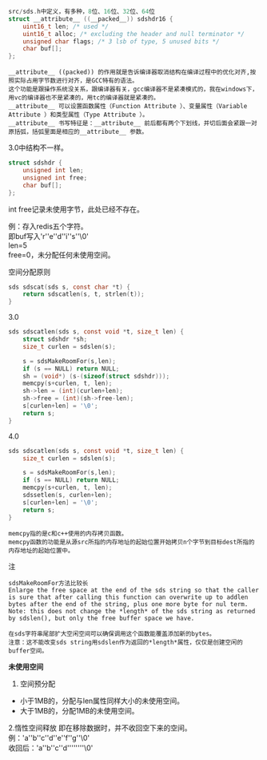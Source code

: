 ```c
src/sds.h中定义，有多种，8位、16位、32位、64位
struct __attribute__ ((__packed__)) sdshdr16 {
    uint16_t len; /* used */
    uint16_t alloc; /* excluding the header and null terminator */
    unsigned char flags; /* 3 lsb of type, 5 unused bits */
    char buf[];
};
```
```
__attribute__ ((packed)) 的作用就是告诉编译器取消结构在编译过程中的优化对齐,按照实际占用字节数进行对齐，是GCC特有的语法。
这个功能是跟操作系统没关系，跟编译器有关，gcc编译器不是紧凑模式的，我在windows下，用vc的编译器也不是紧凑的，用tc的编译器就是紧凑的。  
__attribute__ 可以设置函数属性（Function Attribute ）、变量属性（Variable Attribute ）和类型属性（Type Attribute ）。  
__attribute__ 书写特征是：__attribute__ 前后都有两个下划线，并切后面会紧跟一对原括弧，括弧里面是相应的__attribute__ 参数。  
```
3.0中结构不一样。
```c
struct sdshdr {
    unsigned int len;
    unsigned int free;
    char buf[];
};
```
int free记录未使用字节，此处已经不存在。  

例：存入redis五个字符。  
即buf写入'r''e''d''i''s''\0'  
len=5  
free=0，未分配任何未使用空间。  

空间分配原则  
```c
sds sdscat(sds s, const char *t) {
    return sdscatlen(s, t, strlen(t));
}
```

3.0  
```c
sds sdscatlen(sds s, const void *t, size_t len) {
    struct sdshdr *sh;
    size_t curlen = sdslen(s);

    s = sdsMakeRoomFor(s,len);
    if (s == NULL) return NULL;
    sh = (void*) (s-(sizeof(struct sdshdr)));
    memcpy(s+curlen, t, len);
    sh->len = (int)(curlen+len);                                                WIN_PORT_FIX /* cast (int) */
    sh->free = (int)(sh->free-len);                                             WIN_PORT_FIX /* cast (int) */
    s[curlen+len] = '\0';
    return s;
}
```
4.0  
```c
sds sdscatlen(sds s, const void *t, size_t len) {
    size_t curlen = sdslen(s);

    s = sdsMakeRoomFor(s,len);
    if (s == NULL) return NULL;
    memcpy(s+curlen, t, len);
    sdssetlen(s, curlen+len);
    s[curlen+len] = '\0';
    return s;
}
```

```
memcpy指的是c和c++使用的内存拷贝函数。
memcpy函数的功能是从源src所指的内存地址的起始位置开始拷贝n个字节到目标dest所指的内存地址的起始位置中。
```

注  
```
sdsMakeRoomFor方法比较长
Enlarge the free space at the end of the sds string so that the caller
is sure that after calling this function can overwrite up to addlen
bytes after the end of the string, plus one more byte for nul term.
Note: this does not change the *length* of the sds string as returned
by sdslen(), but only the free buffer space we have.   

在sds字符串尾部扩大空闲空间可以确保调用这个函数能覆盖添加新的bytes。
注意：这不能改变sds string用sdslen作为返回的*length*属性，仅仅是创建空闲的buffer空间。
 ```

**未使用空间**

1. 空间预分配  
- 小于1MB的，分配与len属性同样大小的未使用空间。   
- 大于1MB的，分配1MB的未使用空间。  

2.惰性空间释放
即在移除数据时，并不收回空下来的空间。  
例：'a''b''c''d''e''f''g''\0'  
收回后：'a''b''c''d''''''''\0'
